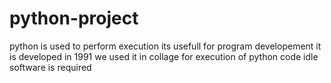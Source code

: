 # python-project
python is used to perform execution
its usefull for program developement
it is developed in 1991
we used it in collage 
for execution of python code idle software is required

